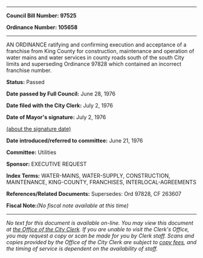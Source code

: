 

********

**Council Bill Number: 97525**
   
**Ordinance Number: 105658**
********

 AN ORDINANCE ratifying and confirming execution and acceptance of a franchise from King County for construction, maintenance and operation of water mains and water services in county roads south of the south City limits and superseding Ordinance 97828 which contained an incorrect franchise number.

**Status:** Passed
   
**Date passed by Full Council:** June 28, 1976
   
**Date filed with the City Clerk:** July 2, 1976
   
**Date of Mayor's signature:** July 2, 1976
   
[(about the signature date)](/~public/approvaldate.htm)
   
   
   
**Date introduced/referred to committee:** June 21, 1976
   
**Committee:** Utilities
   
**Sponsor:** EXECUTIVE REQUEST
   
   
**Index Terms:** WATER-MAINS, WATER-SUPPLY, CONSTRUCTION, MAINTENANCE, KING-COUNTY, FRANCHISES, INTERLOCAL-AGREEMENTS

**References/Related Documents:** Supersedes: Ord 97828, CF 263607

**Fiscal Note:**_(No fiscal note available at this time)_
********

_No text for this document is available on-line. You may view this document at [the Office of the City Clerk](http://www.seattle.gov/leg/clerk/contactUs.htm). If you are unable to visit the Clerk's Office, you may request a copy or scan be made for you by Clerk staff. Scans and copies provided by the Office of the City Clerk are subject to [copy fees](http://clerk.seattle.gov/~public/clerkfees.htm), and the timing of service is dependent on the availability of staff._

